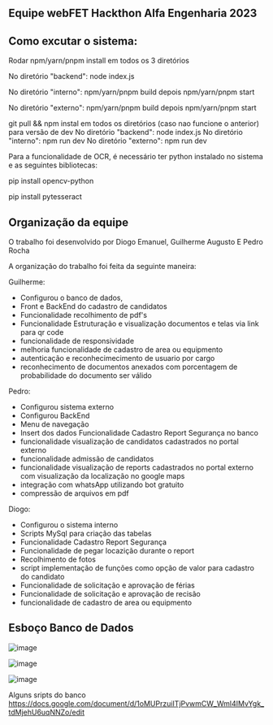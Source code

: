 ## Equipe webFET Hackthon Alfa Engenharia 2023

## Como excutar o sistema:
Rodar npm/yarn/pnpm install em todos os 3 diretórios

No diretório "backend": node index.js

No diretório "interno": npm/yarn/pnpm build depois npm/yarn/pnpm start

No diretório "externo": npm/yarn/pnpm build depois npm/yarn/pnpm start

git pull && npm instal em todos os diretórios (caso nao funcione o anterior) para versão de dev
No diretório "backend": node index.js
No diretório "interno": npm run dev
No diretório "externo": npm run dev 

Para a funcionalidade de OCR, é necessário ter python instalado no sistema e as seguintes bibliotecas:

pip install opencv-python 

pip install pytesseract

## Organização da equipe

O trabalho foi desenvolvido por Diogo Emanuel, Guilherme Augusto E Pedro Rocha

A organização do trabalho foi feita da seguinte maneira:

Guilherme:
  - Configurou o banco de dados, 
  - Front e BackEnd do cadastro de candidatos
  - Funcionalidade recolhimento de pdf's
  - Funcionalidade Estruturação e visualização documentos e telas via link para qr code
  - funcionalidade de responsividade 
  - melhoria funcionalidade de cadastro de area ou equipmento
  - autenticação e reconhecimecimento de usuario por cargo
  - reconhecimento de documentos anexados com porcentagem de probabilidade do documento ser válido
  
Pedro:
 - Configurou sistema externo 
 - Configurou BackEnd
 - Menu de navegação
 - Insert dos dados Funcionalidade Cadastro Report Segurança no banco
 - funcionalidade visualização de candidatos cadastrados no portal externo
 - funcionalidade admissão de candidatos
 - funcionalidade visualização de reports cadastrados no portal externo com visualização da localização no google maps
 - integração com whatsApp utilizando bot gratuito
 - compressão de arquivos em pdf

Diogo: 
 - Configurou o sistema interno
 - Scripts MySql para criação das tabelas
 - Funcionalidade Cadastro Report Segurança
 - Funcionalidade de pegar locazição durante o report
 - Recolhimento de fotos
 - script implementação de funções como opção de valor para cadastro do candidato
 - Funcionalidade de solicitação e aprovação de férias
 - Funcionalidade de solicitação e aprovação de recisão
 - funcionalidade de cadastro de area ou equipmento

## Esboço Banco de Dados

![image](https://github.com/pedrorochacr/HackatonAlfa/assets/93398906/990e56a7-432b-4150-a577-d05e75493fbf)

![image](https://github.com/pedrorochacr/HackatonAlfa/assets/93398906/9d2751b8-fc2c-4fb7-bc4c-8a1b35b366c4)

![image](https://github.com/pedrorochacr/HackatonAlfa/assets/93398906/40362023-c8f5-4ed7-b0e8-8829c19adba9)


Alguns sripts do banco
https://docs.google.com/document/d/1oMUPrzuiITjPvwmCW_Wml4IMvYgk_tdMjehU6uqNNZo/edit
